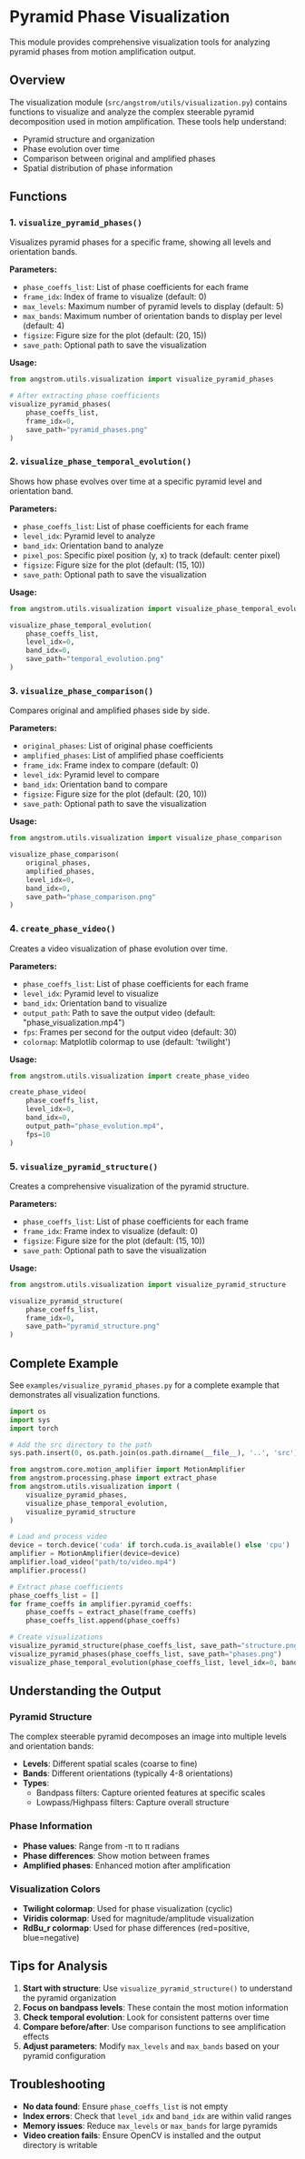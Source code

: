 # Pyramid Phase Visualization

This module provides comprehensive visualization tools for analyzing pyramid phases from motion amplification output.

## Overview

The visualization module (`src/angstrom/utils/visualization.py`) contains functions to visualize and analyze the complex steerable pyramid decomposition used in motion amplification. These tools help understand:

- Pyramid structure and organization
- Phase evolution over time
- Comparison between original and amplified phases
- Spatial distribution of phase information

## Functions

### 1. `visualize_pyramid_phases()`

Visualizes pyramid phases for a specific frame, showing all levels and orientation bands.

**Parameters:**
- `phase_coeffs_list`: List of phase coefficients for each frame
- `frame_idx`: Index of frame to visualize (default: 0)
- `max_levels`: Maximum number of pyramid levels to display (default: 5)
- `max_bands`: Maximum number of orientation bands to display per level (default: 4)
- `figsize`: Figure size for the plot (default: (20, 15))
- `save_path`: Optional path to save the visualization

**Usage:**
```python
from angstrom.utils.visualization import visualize_pyramid_phases

# After extracting phase coefficients
visualize_pyramid_phases(
    phase_coeffs_list,
    frame_idx=0,
    save_path="pyramid_phases.png"
)
```

### 2. `visualize_phase_temporal_evolution()`

Shows how phase evolves over time at a specific pyramid level and orientation band.

**Parameters:**
- `phase_coeffs_list`: List of phase coefficients for each frame
- `level_idx`: Pyramid level to analyze
- `band_idx`: Orientation band to analyze
- `pixel_pos`: Specific pixel position (y, x) to track (default: center pixel)
- `figsize`: Figure size for the plot (default: (15, 10))
- `save_path`: Optional path to save the visualization

**Usage:**
```python
from angstrom.utils.visualization import visualize_phase_temporal_evolution

visualize_phase_temporal_evolution(
    phase_coeffs_list,
    level_idx=0,
    band_idx=0,
    save_path="temporal_evolution.png"
)
```

### 3. `visualize_phase_comparison()`

Compares original and amplified phases side by side.

**Parameters:**
- `original_phases`: List of original phase coefficients
- `amplified_phases`: List of amplified phase coefficients
- `frame_idx`: Frame index to compare (default: 0)
- `level_idx`: Pyramid level to compare
- `band_idx`: Orientation band to compare
- `figsize`: Figure size for the plot (default: (20, 10))
- `save_path`: Optional path to save the visualization

**Usage:**
```python
from angstrom.utils.visualization import visualize_phase_comparison

visualize_phase_comparison(
    original_phases,
    amplified_phases,
    level_idx=0,
    band_idx=0,
    save_path="phase_comparison.png"
)
```

### 4. `create_phase_video()`

Creates a video visualization of phase evolution over time.

**Parameters:**
- `phase_coeffs_list`: List of phase coefficients for each frame
- `level_idx`: Pyramid level to visualize
- `band_idx`: Orientation band to visualize
- `output_path`: Path to save the output video (default: "phase_visualization.mp4")
- `fps`: Frames per second for the output video (default: 30)
- `colormap`: Matplotlib colormap to use (default: 'twilight')

**Usage:**
```python
from angstrom.utils.visualization import create_phase_video

create_phase_video(
    phase_coeffs_list,
    level_idx=0,
    band_idx=0,
    output_path="phase_evolution.mp4",
    fps=10
)
```

### 5. `visualize_pyramid_structure()`

Creates a comprehensive visualization of the pyramid structure.

**Parameters:**
- `phase_coeffs_list`: List of phase coefficients for each frame
- `frame_idx`: Frame index to visualize (default: 0)
- `figsize`: Figure size for the plot (default: (15, 10))
- `save_path`: Optional path to save the visualization

**Usage:**
```python
from angstrom.utils.visualization import visualize_pyramid_structure

visualize_pyramid_structure(
    phase_coeffs_list,
    frame_idx=0,
    save_path="pyramid_structure.png"
)
```

## Complete Example

See `examples/visualize_pyramid_phases.py` for a complete example that demonstrates all visualization functions.

```python
import os
import sys
import torch

# Add the src directory to the path
sys.path.insert(0, os.path.join(os.path.dirname(__file__), '..', 'src'))

from angstrom.core.motion_amplifier import MotionAmplifier
from angstrom.processing.phase import extract_phase
from angstrom.utils.visualization import (
    visualize_pyramid_phases,
    visualize_phase_temporal_evolution,
    visualize_pyramid_structure
)

# Load and process video
device = torch.device('cuda' if torch.cuda.is_available() else 'cpu')
amplifier = MotionAmplifier(device=device)
amplifier.load_video("path/to/video.mp4")
amplifier.process()

# Extract phase coefficients
phase_coeffs_list = []
for frame_coeffs in amplifier.pyramid_coeffs:
    phase_coeffs = extract_phase(frame_coeffs)
    phase_coeffs_list.append(phase_coeffs)

# Create visualizations
visualize_pyramid_structure(phase_coeffs_list, save_path="structure.png")
visualize_pyramid_phases(phase_coeffs_list, save_path="phases.png")
visualize_phase_temporal_evolution(phase_coeffs_list, level_idx=0, band_idx=0, save_path="evolution.png")
```

## Understanding the Output

### Pyramid Structure
The complex steerable pyramid decomposes an image into multiple levels and orientation bands:

- **Levels**: Different spatial scales (coarse to fine)
- **Bands**: Different orientations (typically 4-8 orientations)
- **Types**:
  - Bandpass filters: Capture oriented features at specific scales
  - Lowpass/Highpass filters: Capture overall structure

### Phase Information
- **Phase values**: Range from -π to π radians
- **Phase differences**: Show motion between frames
- **Amplified phases**: Enhanced motion after amplification

### Visualization Colors
- **Twilight colormap**: Used for phase visualization (cyclic)
- **Viridis colormap**: Used for magnitude/amplitude visualization
- **RdBu_r colormap**: Used for phase differences (red=positive, blue=negative)

## Tips for Analysis

1. **Start with structure**: Use `visualize_pyramid_structure()` to understand the pyramid organization
2. **Focus on bandpass levels**: These contain the most motion information
3. **Check temporal evolution**: Look for consistent patterns over time
4. **Compare before/after**: Use comparison functions to see amplification effects
5. **Adjust parameters**: Modify `max_levels` and `max_bands` based on your pyramid configuration

## Troubleshooting

- **No data found**: Ensure `phase_coeffs_list` is not empty
- **Index errors**: Check that `level_idx` and `band_idx` are within valid ranges
- **Memory issues**: Reduce `max_levels` or `max_bands` for large pyramids
- **Video creation fails**: Ensure OpenCV is installed and the output directory is writable